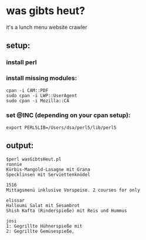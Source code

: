 # was gibts heut?
it's a lunch menu website crawler

## setup:
### install perl
### install missing modules:
```
cpan -i CAM::PDF
sudo cpan -i LWP::UserAgent
sudo cpan -i Mozilla::CA
```

### set @INC (depending on your cpan setup):
`export PERL5LIB=/Users/dsa/perl5/lib/perl5`

## output:
```
$perl wasGibtsHeut.pl
ronnie
Kürbis-Mangold-Lasagne mit Grana
Specklinsen mit Serviettenknödel

1516
Mittagsmenü inklusive Vorspeise. 2 courses for only

elissar
Halloumi Salat mit Sesambrot
Shish Kafta (Rinderspieße) mit Reis und Hummus

josi
1: Gegrillte Hühnerspieße mit
2: Gegrillte Gemüsespieße,
```
